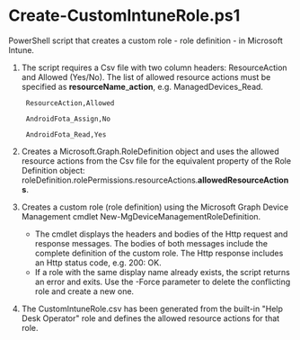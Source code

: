# Create-CustomIntuneRole.ps1

PowerShell script that creates a custom role - role definition - in Microsoft Intune.

1. The script requires a Csv file with two column headers: ResourceAction and Allowed (Yes/No). The list of allowed resource actions must be specified as **resourceName**_**action**, e.g. ManagedDevices_Read.

        ResourceAction,Allowed

        AndroidFota_Assign,No

        AndroidFota_Read,Yes

2. Creates a Microsoft.Graph.RoleDefinition object and uses the allowed resource actions from the Csv file for the equivalent property of the Role Definition object: roleDefinition.rolePermissions.resourceActions.**allowedResourceActions**.
3. Creates a custom role (role definition) using the Microsoft Graph Device Management cmdlet New-MgDeviceManagementRoleDefinition.
    - The cmdlet displays the headers and bodies of the Http request and response messages. The bodies of both messages include the complete definition of the custom role. The Http response includes an Http status code, e.g. 200: OK.
    - If a role with the same display name already exists, the script returns an error and exits. Use the -Force parameter to delete the conflicting role and create a new one.
4. The CustomIntuneRole.csv has been generated from the built-in "Help Desk Operator" role and defines the allowed resource actions for that role.
